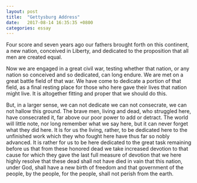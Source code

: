 ```yaml
---
layout: post
title:  "Gettysburg Address"
date:   2017-08-14 16:35:35 +0800
categories: essay
---
```


Four score and seven years ago our fathers brought forth on this continent, a new nation, conceived in Liberty, and dedicated to the proposition that all men are created equal.  

Now we are engaged in a great civil war, testing whether that nation, or any nation so conceived and so dedicated, can long endure. We are met on a great battle field of that war. We have come to dedicate a portion of that field, as a final resting place for those who here gave their lives that nation might live. It is altogether fitting and proper that we should do this.  

But, in a larger sense, we can not dedicate we can not consecrate, we can not hallow this ground. The brave men, living and dead, who struggled here, have consecrated it, far above our poor power to add or detract. The world will little note, nor long remember what we say here, but it can never forget what they did here. It is for us the living, rather, to be dedicated here to the unfinished work which they who fought here have thus far so nobly advanced. It is rather for us to be here dedicated to the great task remaining before us that from these honored dead we take increased devotion to that cause for which they gave the last full measure of devotion that we here highly resolve that these dead shall not have died in vain that this nation, under God, shall have a new birth of freedom and that government of the people, by the people, for the people, shall not perish from the earth.  